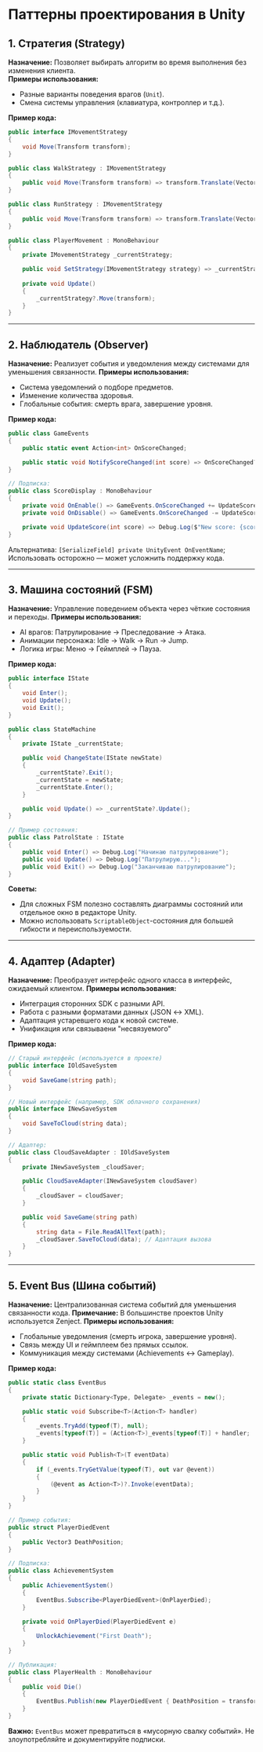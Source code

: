 # Паттерны проектирования в Unity

## 1. Стратегия (Strategy)
**Назначение:** Позволяет выбирать алгоритм во время выполнения без изменения клиента.  
**Примеры использования:**
- Разные варианты поведения врагов (`Unit`).  
- Смена системы управления (клавиатура, контроллер и т.д.).

**Пример кода:**
```csharp
public interface IMovementStrategy 
{
    void Move(Transform transform);
}

public class WalkStrategy : IMovementStrategy 
{
    public void Move(Transform transform) => transform.Translate(Vector3.forward * 1f);
}

public class RunStrategy : IMovementStrategy 
{
    public void Move(Transform transform) => transform.Translate(Vector3.forward * 2f);
}

public class PlayerMovement : MonoBehaviour 
{
    private IMovementStrategy _currentStrategy;

    public void SetStrategy(IMovementStrategy strategy) => _currentStrategy = strategy;
    
    private void Update() 
    {
        _currentStrategy?.Move(transform);
    }
}
```

---

## 2. Наблюдатель (Observer)
**Назначение:** Реализует события и уведомления между системами для уменьшения связанности.
**Примеры использования:**
- Система уведомлений о подборе предметов.
- Изменение количества здоровья.
- Глобальные события: смерть врага, завершение уровня.

**Пример кода:**
```csharp
public class GameEvents 
{
    public static event Action<int> OnScoreChanged;

    public static void NotifyScoreChanged(int score) => OnScoreChanged?.Invoke(score);
}

// Подписка:
public class ScoreDisplay : MonoBehaviour 
{
    private void OnEnable() => GameEvents.OnScoreChanged += UpdateScore;
    private void OnDisable() => GameEvents.OnScoreChanged -= UpdateScore;

    private void UpdateScore(int score) => Debug.Log($"New score: {score}");
}
```
Альтернатива: `[SerializeField] private UnityEvent OnEventName`;
Использовать осторожно — может усложнить поддержку кода.

---

## 3. Машина состояний (FSM)
**Назначение:** Управление поведением объекта через чёткие состояния и переходы.
**Примеры использования:**
- AI врагов: Патрулирование → Преследование → Атака.
- Анимации персонажа: Idle → Walk → Run → Jump.
- Логика игры: Меню → Геймплей → Пауза.

**Пример кода:**

```csharp
public interface IState 
{
    void Enter();
    void Update();
    void Exit();
}

public class StateMachine 
{
    private IState _currentState;

    public void ChangeState(IState newState) 
    {
        _currentState?.Exit();
        _currentState = newState;
        _currentState.Enter();
    }

    public void Update() => _currentState?.Update();
}

// Пример состояния:
public class PatrolState : IState 
{
    public void Enter() => Debug.Log("Начинаю патрулирование");
    public void Update() => Debug.Log("Патрулирую...");
    public void Exit() => Debug.Log("Заканчиваю патрулирование");
}
```
**Советы:**
- Для сложных FSM полезно составлять диаграммы состояний или отдельное окно в редакторе Unity.
- Можно использовать `ScriptableObject`-состояния для большей гибкости и переиспользуемости.

---

## 4. Адаптер (Adapter)
**Назначение:** Преобразует интерфейс одного класса в интерфейс, ожидаемый клиентом.
**Примеры использования:**
- Интеграция сторонних SDK с разными API.
- Работа с разными форматами данных (JSON ↔ XML).
- Адаптация устаревшего кода к новой системе.
- Унификация или связываени "несвязуемого"

**Пример кода:**
```csharp
// Старый интерфейс (используется в проекте)
public interface IOldSaveSystem 
{
    void SaveGame(string path);
}

// Новый интерфейс (например, SDK облачного сохранения)
public interface INewSaveSystem 
{
    void SaveToCloud(string data);
}

// Адаптер:
public class CloudSaveAdapter : IOldSaveSystem 
{
    private INewSaveSystem _cloudSaver;

    public CloudSaveAdapter(INewSaveSystem cloudSaver) 
    {
        _cloudSaver = cloudSaver;
    }

    public void SaveGame(string path)
    {
        string data = File.ReadAllText(path);
        _cloudSaver.SaveToCloud(data); // Адаптация вызова
    }
}
```

---

## 5. Event Bus (Шина событий)
**Назначение:** Централизованная система событий для уменьшения связанности кода.
**Примечание:** В большинстве проектов Unity используется Zenject.
**Примеры использования:**
- Глобальные уведомления (смерть игрока, завершение уровня).
- Связь между UI и геймплеем без прямых ссылок.
- Коммуникация между системами (Achievements ↔ Gameplay).

**Пример кода:**
```csharp
public static class EventBus 
{
    private static Dictionary<Type, Delegate> _events = new();

    public static void Subscribe<T>(Action<T> handler) 
    {
        _events.TryAdd(typeof(T), null);
        _events[typeof(T)] = (Action<T>)_events[typeof(T)] + handler;
    }

    public static void Publish<T>(T eventData) 
    {
        if (_events.TryGetValue(typeof(T), out var @event)) 
        {
            (@event as Action<T>)?.Invoke(eventData);
        }
    }
}

// Пример события:
public struct PlayerDiedEvent 
{
    public Vector3 DeathPosition;
}

// Подписка:
public class AchievementSystem 
{
    public AchievementSystem() 
    {
        EventBus.Subscribe<PlayerDiedEvent>(OnPlayerDied);
    }

    private void OnPlayerDied(PlayerDiedEvent e) 
    {
        UnlockAchievement("First Death");
    }
}

// Публикация:
public class PlayerHealth : MonoBehaviour 
{
    public void Die() 
    {
        EventBus.Publish(new PlayerDiedEvent { DeathPosition = transform.position });
    }
}
```
**Важно:** `EventBus` может превратиться в «мусорную свалку событий». Не злоупотребляйте и документируйте подписки.
